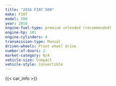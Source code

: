 ```yaml
---
title: "2016 FIAT 500"
make: FIAT
model: 500
year: 2016
engine-fuel-type: premium unleaded (recommended)
engine-hp: 101
engine-cylinders: 4
transmission-type: Manual
driven-wheels: Front wheel drive
number-of-doors: 2
market-category: N/A
vehicle-size: Compact
vehicle-style: Convertible
---
```


{{< car_info >}}
